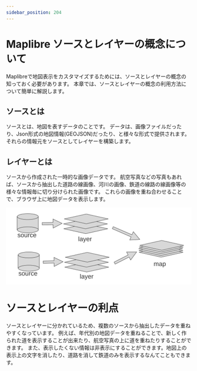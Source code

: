 ```yaml
---
sidebar_position: 204
---
```


# Maplibre ソースとレイヤーの概念について

Maplibreで地図表示をカスタマイズするためには、ソースとレイヤーの概念の知っておく必要があります。
本章では、ソースとレイヤーの概念の利用方法について簡単に解説します。

## ソースとは

ソースとは、地図を表すデータのことです。
データは、画像ファイルだったり、Json形式の地図情報(GEOJSON)だったり、と様々な形式で提供されます。
それらの情報元をソースとしてレイヤーを構築します。

## レイヤーとは

ソースから作成された一時的な画像データです。
航空写真などの写真もあれば、ソースから抽出した道路の線画像、河川の画像、鉄道の線路の線画像等の様々な情報毎に切り分けられた画像です。
これらの画像を重ね合わせることで、ブラウザ上に地図データを表示します。

![イメージ図](./maplibreSourceLayer01.svg)

# ソースとレイヤーの利点

ソースとレイヤーに分かれているため、複数のソースから抽出したデータを重ねやすくなっています。
例えば、年代別の地図データを重ねることで、新しく作られた道を表示することが出来たり、航空写真の上に道を重ねたりすることができます。
また、表示したくない情報は非表示にすることができます。地図上の表示上の文字を消したり、道路を消して鉄道のみを表示するなんてこともできます。

